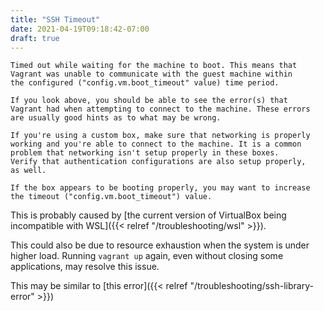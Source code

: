 ```yaml
---
title: "SSH Timeout"
date: 2021-04-19T09:18:42-07:00
draft: true
---
```


```
Timed out while waiting for the machine to boot. This means that
Vagrant was unable to communicate with the guest machine within
the configured ("config.vm.boot_timeout" value) time period.

If you look above, you should be able to see the error(s) that
Vagrant had when attempting to connect to the machine. These errors
are usually good hints as to what may be wrong.

If you're using a custom box, make sure that networking is properly
working and you're able to connect to the machine. It is a common
problem that networking isn't setup properly in these boxes.
Verify that authentication configurations are also setup properly,
as well.

If the box appears to be booting properly, you may want to increase
the timeout ("config.vm.boot_timeout") value.
```

This is probably caused by [the current version of VirtualBox being incompatible with WSL]({{< relref "/troubleshooting/wsl" >}}).

This could also be due to resource exhaustion when the system is under higher load.
Running `vagrant up` again, even without closing some applications, may resolve this issue.

This may be similar to [this error]({{< relref "/troubleshooting/ssh-library-error" >}})
